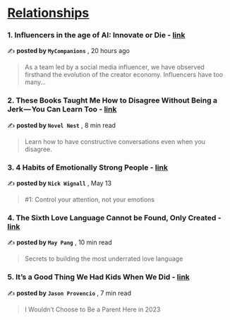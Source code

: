 
<h1><a href=https://medium.com/tag/relationships/recommended target="_blank" rel="noopener noreferrer">Relationships</a></h1>
<h3>1. Influencers in the age of AI: Innovate or Die - <a href=https://medium.com/@maggie.mycompanionsai/influencers-in-the-age-of-ai-innovate-or-die-a8b8a68ecdbd?source=tag_recommended_feed---------0-84----------relationships----------d0ec3e06_cf92_4e13_ae21_b5028e88e869------- target="_blank" rel="noopener noreferrer">link</a></h3>

✍️ **posted by `MyCompanions`** <date> , 20 hours ago</date>

<blockquote>As a team led by a social media influencer, we have observed firsthand the evolution of the creator economy. Influencers have too many…</blockquote>

<h3>2. These Books Taught Me How to Disagree Without Being a Jerk — You Can Learn Too - <a href=https://medium.com/books-are-our-superpower/these-books-taught-me-how-to-disagree-without-being-a-jerk-you-can-learn-too-b49659d8893e?source=tag_recommended_feed---------1-107----------relationships----------d0ec3e06_cf92_4e13_ae21_b5028e88e869------- target="_blank" rel="noopener noreferrer">link</a></h3>

✍️ **posted by `Novel Nest`** <date> , 8 min read</date>

<blockquote>Learn how to have constructive conversations even when you disagree.</blockquote>

<h3>3. 4 Habits of Emotionally Strong People - <a href=https://medium.com/@nickwignall/4-habits-of-emotionally-strong-people-35c1255ba5d4?source=tag_recommended_feed---------2-85----------relationships----------d0ec3e06_cf92_4e13_ae21_b5028e88e869------- target="_blank" rel="noopener noreferrer">link</a></h3>

✍️ **posted by `Nick Wignall`** <date> , May 13</date>

<blockquote>#1: Control your attention, not your emotions</blockquote>

<h3>4. The Sixth Love Language Cannot be Found, Only Created - <a href=https://medium.com/better-humans/the-sixth-love-language-cannot-be-found-only-created-f38317cc7eaf?source=tag_recommended_feed---------3-84----------relationships----------d0ec3e06_cf92_4e13_ae21_b5028e88e869------- target="_blank" rel="noopener noreferrer">link</a></h3>

✍️ **posted by `May Pang`** <date> , 10 min read</date>

<blockquote>Secrets to building the most underrated love language</blockquote>

<h3>5. It’s a Good Thing We Had Kids When We Did - <a href=https://medium.com/bouncin-and-behavin-blogs/its-a-good-thing-we-had-kids-when-we-did-9db47b40d4a7?source=tag_recommended_feed---------4-107----------relationships----------d0ec3e06_cf92_4e13_ae21_b5028e88e869------- target="_blank" rel="noopener noreferrer">link</a></h3>

✍️ **posted by `Jason Provencio`** <date> , 7 min read</date>

<blockquote>I Wouldn’t Choose to Be a Parent Here in 2023</blockquote>

